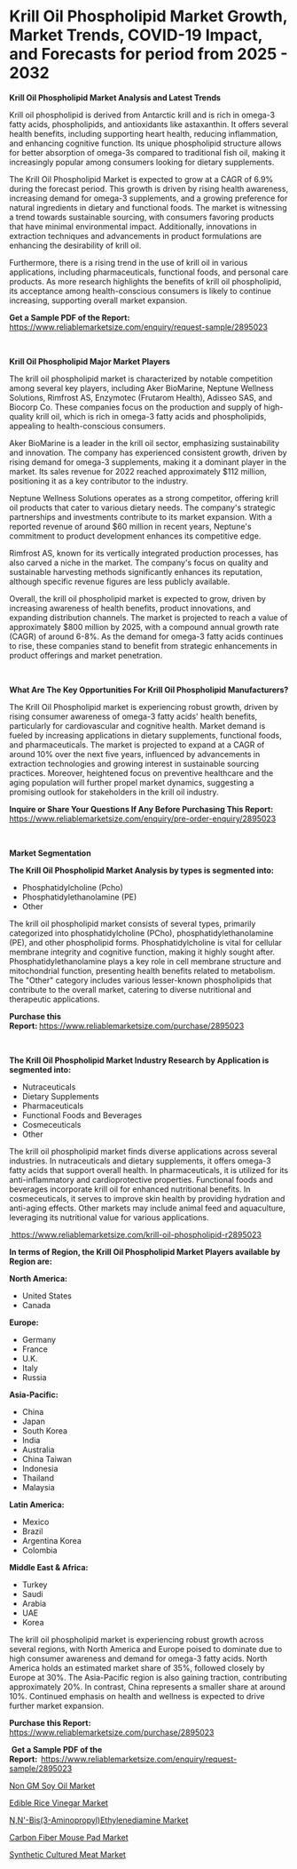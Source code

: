<p><h1>Krill Oil Phospholipid Market Growth, Market Trends, COVID-19 Impact, and Forecasts for period from 2025 - 2032</h1></p><p><strong>Krill Oil Phospholipid Market Analysis and Latest Trends</strong></p>
<p><p>Krill oil phospholipid is derived from Antarctic krill and is rich in omega-3 fatty acids, phospholipids, and antioxidants like astaxanthin. It offers several health benefits, including supporting heart health, reducing inflammation, and enhancing cognitive function. Its unique phospholipid structure allows for better absorption of omega-3s compared to traditional fish oil, making it increasingly popular among consumers looking for dietary supplements.</p><p>The Krill Oil Phospholipid Market is expected to grow at a CAGR of 6.9% during the forecast period. This growth is driven by rising health awareness, increasing demand for omega-3 supplements, and a growing preference for natural ingredients in dietary and functional foods. The market is witnessing a trend towards sustainable sourcing, with consumers favoring products that have minimal environmental impact. Additionally, innovations in extraction techniques and advancements in product formulations are enhancing the desirability of krill oil.</p><p>Furthermore, there is a rising trend in the use of krill oil in various applications, including pharmaceuticals, functional foods, and personal care products. As more research highlights the benefits of krill oil phospholipid, its acceptance among health-conscious consumers is likely to continue increasing, supporting overall market expansion.</p></p>
<p><strong>Get a Sample PDF of the Report:&nbsp;</strong> <a href="https://www.reliablemarketsize.com/enquiry/request-sample/2895023?utm_campaign=2640&utm_medium=2&utm_source=Github&utm_content=ia&utm_term=15032025&utm_id=krill-oil-phospholipid">https://www.reliablemarketsize.com/enquiry/request-sample/2895023</a></p>
<p>&nbsp;</p>
<p><strong>Krill Oil Phospholipid Major Market Players</strong></p>
<p><p>The krill oil phospholipid market is characterized by notable competition among several key players, including Aker BioMarine, Neptune Wellness Solutions, Rimfrost AS, Enzymotec (Frutarom Health), Adisseo SAS, and Biocorp Co. These companies focus on the production and supply of high-quality krill oil, which is rich in omega-3 fatty acids and phospholipids, appealing to health-conscious consumers.</p><p>Aker BioMarine is a leader in the krill oil sector, emphasizing sustainability and innovation. The company has experienced consistent growth, driven by rising demand for omega-3 supplements, making it a dominant player in the market. Its sales revenue for 2022 reached approximately $112 million, positioning it as a key contributor to the industry.</p><p>Neptune Wellness Solutions operates as a strong competitor, offering krill oil products that cater to various dietary needs. The company's strategic partnerships and investments contribute to its market expansion. With a reported revenue of around $60 million in recent years, Neptune's commitment to product development enhances its competitive edge.</p><p>Rimfrost AS, known for its vertically integrated production processes, has also carved a niche in the market. The company's focus on quality and sustainable harvesting methods significantly enhances its reputation, although specific revenue figures are less publicly available.</p><p>Overall, the krill oil phospholipid market is expected to grow, driven by increasing awareness of health benefits, product innovations, and expanding distribution channels. The market is projected to reach a value of approximately $800 million by 2025, with a compound annual growth rate (CAGR) of around 6-8%. As the demand for omega-3 fatty acids continues to rise, these companies stand to benefit from strategic enhancements in product offerings and market penetration.</p></p>
<p>&nbsp;</p>
<p><strong>What Are The Key Opportunities For Krill Oil Phospholipid Manufacturers?</strong></p>
<p><p>The Krill Oil Phospholipid market is experiencing robust growth, driven by rising consumer awareness of omega-3 fatty acids' health benefits, particularly for cardiovascular and cognitive health. Market demand is fueled by increasing applications in dietary supplements, functional foods, and pharmaceuticals. The market is projected to expand at a CAGR of around 10% over the next five years, influenced by advancements in extraction technologies and growing interest in sustainable sourcing practices. Moreover, heightened focus on preventive healthcare and the aging population will further propel market dynamics, suggesting a promising outlook for stakeholders in the krill oil industry.</p></p>
<p><strong>Inquire or Share Your Questions If Any Before Purchasing This Report:</strong> <a href="https://www.reliablemarketsize.com/enquiry/pre-order-enquiry/2895023?utm_campaign=2640&utm_medium=2&utm_source=Github&utm_content=ia&utm_term=15032025&utm_id=krill-oil-phospholipid">https://www.reliablemarketsize.com/enquiry/pre-order-enquiry/2895023</a></p>
<p>&nbsp;</p>
<p><strong>Market Segmentation</strong></p>
<p><strong>The Krill Oil Phospholipid Market Analysis by types is segmented into:</strong></p>
<p><ul><li>Phosphatidylcholine (Pcho)</li><li>Phosphatidylethanolamine (PE)</li><li>Other</li></ul></p>
<p><p>The krill oil phospholipid market consists of several types, primarily categorized into phosphatidylcholine (PCho), phosphatidylethanolamine (PE), and other phospholipid forms. Phosphatidylcholine is vital for cellular membrane integrity and cognitive function, making it highly sought after. Phosphatidylethanolamine plays a key role in cell membrane structure and mitochondrial function, presenting health benefits related to metabolism. The "Other" category includes various lesser-known phospholipids that contribute to the overall market, catering to diverse nutritional and therapeutic applications.</p></p>
<p><strong>Purchase this Report:&nbsp;</strong><a href="https://www.reliablemarketsize.com/purchase/2895023?utm_campaign=2640&utm_medium=2&utm_source=Github&utm_content=ia&utm_term=15032025&utm_id=krill-oil-phospholipid">https://www.reliablemarketsize.com/purchase/2895023</a></p>
<p>&nbsp;</p>
<p><strong>The Krill Oil Phospholipid Market Industry Research by Application is segmented into:</strong></p>
<p><ul><li>Nutraceuticals</li><li>Dietary Supplements</li><li>Pharmaceuticals</li><li>Functional Foods and Beverages</li><li>Cosmeceuticals</li><li>Other</li></ul></p>
<p><p>The krill oil phospholipid market finds diverse applications across several industries. In nutraceuticals and dietary supplements, it offers omega-3 fatty acids that support overall health. In pharmaceuticals, it is utilized for its anti-inflammatory and cardioprotective properties. Functional foods and beverages incorporate krill oil for enhanced nutritional benefits. In cosmeceuticals, it serves to improve skin health by providing hydration and anti-aging effects. Other markets may include animal feed and aquaculture, leveraging its nutritional value for various applications.</p></p>
<p><a href="https://www.reliablemarketsize.com/krill-oil-phospholipid-r2895023?utm_campaign=2640&utm_medium=2&utm_source=Github&utm_content=ia&utm_term=15032025&utm_id=krill-oil-phospholipid">&nbsp;https://www.reliablemarketsize.com/krill-oil-phospholipid-r2895023</a></p>
<p><strong>In terms of Region, the Krill Oil Phospholipid Market Players available by Region are:</strong></p>
<p>
    <p> <strong> North America: </strong>
        <ul>
            <li>United States</li>
            <li>Canada</li>
        </ul>
        </p> 
    <p> <strong> Europe: </strong>
        <ul>
            <li>Germany</li>
            <li>France</li>
            <li>U.K.</li>
            <li>Italy</li>
            <li>Russia</li>
        </ul>
        </p> 
    <p> <strong> Asia-Pacific: </strong>
        <ul>
            <li>China</li>
            <li>Japan</li>
            <li>South Korea</li>
            <li>India</li>
            <li>Australia</li>
            <li>China Taiwan</li>
            <li>Indonesia</li>
            <li>Thailand</li>
            <li>Malaysia</li>
        </ul>
        </p> 
    <p> <strong> Latin America: </strong>
        <ul>
            <li>Mexico</li>
            <li>Brazil</li>
            <li>Argentina Korea</li>
            <li>Colombia</li>
        </ul>
        </p> 
    <p> <strong> Middle East & Africa: </strong>
        <ul>
            <li>Turkey</li>
            <li>Saudi</li>
            <li>Arabia</li>
            <li>UAE</li>
            <li>Korea</li>
        </ul>
    </p>
    </p>
<p><p>The krill oil phospholipid market is experiencing robust growth across several regions, with North America and Europe poised to dominate due to high consumer awareness and demand for omega-3 fatty acids. North America holds an estimated market share of 35%, followed closely by Europe at 30%. The Asia-Pacific region is also gaining traction, contributing approximately 20%. In contrast, China represents a smaller share at around 10%. Continued emphasis on health and wellness is expected to drive further market expansion.</p></p>
<p><strong>Purchase this Report: </strong><a href="https://www.reliablemarketsize.com/purchase/2895023?utm_campaign=2640&utm_medium=2&utm_source=Github&utm_content=ia&utm_term=15032025&utm_id=krill-oil-phospholipid">https://www.reliablemarketsize.com/purchase/2895023</a></p>
<p>&nbsp;<strong>Get a Sample PDF of the Report:&nbsp;&nbsp;</strong><a href="https://www.reliablemarketsize.com/enquiry/request-sample/2895023?utm_campaign=2640&utm_medium=2&utm_source=Github&utm_content=ia&utm_term=15032025&utm_id=krill-oil-phospholipid">https://www.reliablemarketsize.com/enquiry/request-sample/2895023</a></p>
<p><strong></strong></p>
<p><p><a href="https://www.linkedin.com/pulse/global-non-gm-soy-oil-market-analysis-from-2025-2032-examining-ndt2f?utm_campaign=2640&utm_medium=2&utm_source=Github&utm_content=ia&utm_term=15032025&utm_id=krill-oil-phospholipid">Non GM Soy Oil Market</a></p><p><a href="https://www.linkedin.com/pulse/edible-rice-vinegar-market-scope-business-update-growth-goals-krgmf?utm_campaign=2640&utm_medium=2&utm_source=Github&utm_content=ia&utm_term=15032025&utm_id=krill-oil-phospholipid">Edible Rice Vinegar Market</a></p><p><a href="https://github.com/grevecodeeol/Market-Research-Report-List-1/blob/main/nn-bis3-aminopropylethylenediamine-market.md?utm_campaign=2640&utm_medium=2&utm_source=Github&utm_content=ia&utm_term=15032025&utm_id=krill-oil-phospholipid">N,N'-Bis(3-Aminopropyl)Ethylenediamine Market</a></p><p><a href="https://github.com/ChiragRp1/Market-Research-Report-List-7/blob/main/carbon-fiber-mouse-pad-market.md?utm_campaign=2640&utm_medium=2&utm_source=Github&utm_content=ia&utm_term=15032025&utm_id=krill-oil-phospholipid">Carbon Fiber Mouse Pad Market</a></p><p><a href="https://www.linkedin.com/pulse/complete-analysis-synthetic-cultured-meat-markets-size-dbqrf?utm_campaign=2640&utm_medium=2&utm_source=Github&utm_content=ia&utm_term=15032025&utm_id=krill-oil-phospholipid">Synthetic Cultured Meat Market</a></p></p>